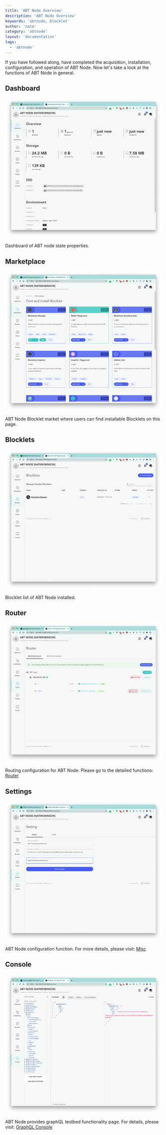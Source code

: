 ```yaml
---
title: 'ABT Node Overview'
description: 'ABT Node Overview'
keywords: 'abtnode, blocklet'
author: 'nate'
category: 'abtnode'
layout: 'documentation'
tags:
  - 'abtnode'
---
```


If you have followed along, have completed the acquisition, installation, configuration, and operation of ABT Node. Now let's take a look at the functions of ABT Node in general.

## Dashboard

![](./images/abtnode-overview-1-en.png)

Dashboard of ABT node state properties.

## Marketplace

![](./images/abtnode-overview-2-en.png)

ABT Node Blocklet market where users can find installable Blocklets on this page.

## Blocklets

![](./images/abtnode-overview-3-en.png)

Blocklet list of ABT Node installed.

## Router

![](./images/abtnode-overview-4-en.png)

Routing configuration for ABT Node. Please go to the detailed functions: [Router](/en/abtnode/router)

## Settings

![](./images/abtnode-overview-5-en.png)

ABT Node configuration function. For more details, please visit: [Misc](/en/abtnode/misc)

## Console

![](./images/abtnode-overview-6-en.png)

ABT Node provides graphQL testbed functionality page. For details, please visit: [GraphQL Console](/en/abtnode/misc/graphql-console)
